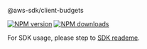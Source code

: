@aws-sdk/client-budgets

[![NPM version](https://img.shields.io/npm/v/@aws-sdk/client-budgets/beta.svg)](https://www.npmjs.com/package/@aws-sdk/client-budgets)
[![NPM downloads](https://img.shields.io/npm/dm/@aws-sdk/client-budgets.svg)](https://www.npmjs.com/package/@aws-sdk/client-budgets)

For SDK usage, please step to [SDK reademe](https://github.com/aws/aws-sdk-js-v3).
